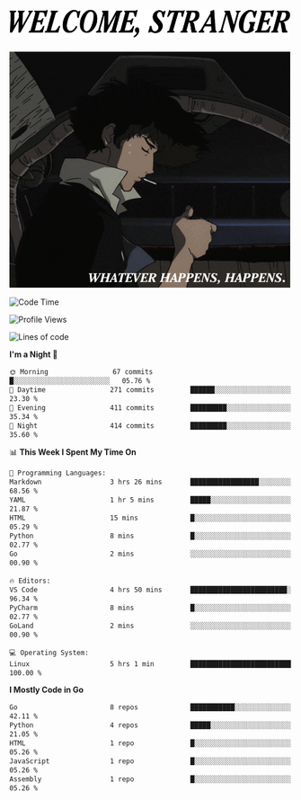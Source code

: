 <h1><picture>
  <source media="(prefers-color-scheme: dark)" srcset="./headers/welcome_white.png">
  <img alt="WELCOME, STRANGER" src="./headers/welcome.png" width="500">
</picture></h1>

![Whatever happens, happens](./whatever_happens.gif)

<!--START_SECTION:waka-->
![Code Time](http://img.shields.io/badge/Code%20Time-5%20hrs%2013%20mins-blue)

![Profile Views](http://img.shields.io/badge/Profile%20Views-7-blue)

![Lines of code](https://img.shields.io/badge/From%20Hello%20World%20I%27ve%20Written-686.1%20thousand%20lines%20of%20code-blue)

**I'm a Night 🦉** 

```text
🌞 Morning                67 commits          █░░░░░░░░░░░░░░░░░░░░░░░░   05.76 % 
🌆 Daytime                271 commits         ██████░░░░░░░░░░░░░░░░░░░   23.30 % 
🌃 Evening                411 commits         █████████░░░░░░░░░░░░░░░░   35.34 % 
🌙 Night                  414 commits         █████████░░░░░░░░░░░░░░░░   35.60 % 
```


📊 **This Week I Spent My Time On** 

```text
💬 Programming Languages: 
Markdown                 3 hrs 26 mins       █████████████████░░░░░░░░   68.56 % 
YAML                     1 hr 5 mins         █████░░░░░░░░░░░░░░░░░░░░   21.87 % 
HTML                     15 mins             █░░░░░░░░░░░░░░░░░░░░░░░░   05.29 % 
Python                   8 mins              █░░░░░░░░░░░░░░░░░░░░░░░░   02.77 % 
Go                       2 mins              ░░░░░░░░░░░░░░░░░░░░░░░░░   00.90 % 

🔥 Editors: 
VS Code                  4 hrs 50 mins       ████████████████████████░   96.34 % 
PyCharm                  8 mins              █░░░░░░░░░░░░░░░░░░░░░░░░   02.77 % 
GoLand                   2 mins              ░░░░░░░░░░░░░░░░░░░░░░░░░   00.90 % 

💻 Operating System: 
Linux                    5 hrs 1 min         █████████████████████████   100.00 % 
```

**I Mostly Code in Go** 

```text
Go                       8 repos             ███████████░░░░░░░░░░░░░░   42.11 % 
Python                   4 repos             █████░░░░░░░░░░░░░░░░░░░░   21.05 % 
HTML                     1 repo              █░░░░░░░░░░░░░░░░░░░░░░░░   05.26 % 
JavaScript               1 repo              █░░░░░░░░░░░░░░░░░░░░░░░░   05.26 % 
Assembly                 1 repo              █░░░░░░░░░░░░░░░░░░░░░░░░   05.26 % 
```




<!--END_SECTION:waka-->
